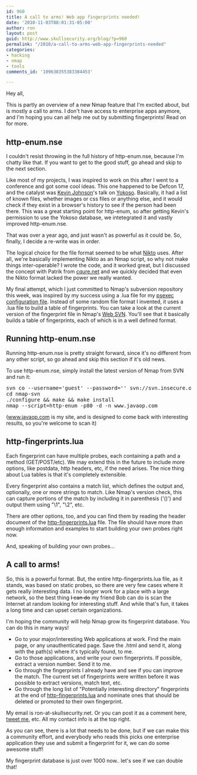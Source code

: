 ```yaml
---
id: 960
title: A call to arms! Web app fingerprints needed!
date: '2010-11-03T08:01:31-05:00'
author: ron
layout: post
guid: http://www.skullsecurity.org/blog/?p=960
permalink: "/2010/a-call-to-arms-web-app-fingerprints-needed"
categories:
- hacking
- nmap
- tools
comments_id: '109638355383384453'

---
```


Hey all,

This is partly an overview of a new Nmap feature that I'm excited about, but is mostly a call to arms. I don't have access to enterprise apps anymore, and I'm hoping you can all help me out by submitting fingerprints! Read on for more. 
<!--more-->
<h2>http-enum.nse</h2>
I couldn't resist throwing in the full history of http-enum.nse, because I'm chatty like that. If you want to get to the good stuff, go ahead and skip to the next section. 

Like most of my projects, I was inspired to work on this after I went to a conference and got some cool ideas. This one happened to be Defcon 17, and the catalyst was <a href='http://secureideas.net/'>Kevin Johnson</a>'s talk on <a href='http://yokoso.inguardians.com/'>Yokoso</a>. Basically, it had a list of known files, whether images or css files or anything else, and it would check if they exist in a browser's history to see if the person had been there. This was a great starting point for http-enum, so after getting Kevin's permission to use the Yokoso database, we intetegrated it and vastly improved http-enum.nse. 

That was over a year ago, and just wasn't as powerful as it could be. So, finally, I decide a re-write was in order. 

The logical choice for the file format seemed to be what <a href='http://cirt.net/nikto2'>Nikto</a> uses. After all, we're basically implementing Nikto as an Nmap script, so why not make things inter-operable? I wrote the code, and it worked great, but I discussed the concept with Patrik from <a href='http://cqure.net'>cqure.net</a> and we quickly decided that even the Nikto format lacked the power we really wanted. 

My final attempt, which I just committed to Nmap's subversion repository this week, was inspired by my success using a .lua file for my <a href='http://nmap.org/svn/nselib/data/psexec/default.lua'>psexec configuration file</a>. Instead of some random file format I invented, it uses a .lua file to build a table of fingerprints. You can take a look at the current version of the fingerprint file in Nmap's <a href='http://nmap.org/svn/nselib/data/http-fingerprints.lua'>Web SVN</a>. You'll see that it basically builds a table of fingerprints, each of which is in a well defined format. 

<h2>Running http-enum.nse</h2>
Running http-enum.nse is pretty straight forward, since it's no different from any other script, so go ahead and skip this section if it's old news. 

To use http-enum.nse, simply install the latest version of Nmap from SVN and run it:
<pre>svn co --username='guest' --password='' svn://svn.insecure.org/nmap ./nmap-svn
cd nmap-svn
./configure && make && make install
nmap --script=http-enum -p80 -d -n www.javaop.com</pre>

(www.javaop.com is my site, and is designed to come back with interesting results, so you're welcome to scan it)

<h2>http-fingerprints.lua</h2>
Each fingerprint can have multiple probes, each containing a path and a method (GET/POST/etc). We may extend this in the future to include more options, like postdata, http headers, etc, if the need arises. The nice thing about Lua tables is that it's completely extensible. 

Every fingerprint also contains a match list, which defines the output and, optionally, one or more strings to match. Like Nmap's version check, this can capture portions of the match by including it in parenthesis ('()') and output them using "\1", "\2", etc.

There are other options, too, and you can find them by reading the header document of the <a href='http://nmap.org/svn/nselib/data/http-fingerprints.lua'>http-fingerprints.lua</a> file. The file should have more than enough information and examples to start building your own probes right now. 

And, speaking of building your own probes...

<h2>A call to arms!</h2>
So, this is a powerful format. But, the entire http-fingerprints.lua file, as it stands, was based on static probes, so there are very few cases where it gets really interesting data. I no longer work for a place with a large network, so the best thing <s>I can do</s> my friend Bob can do is scan the Internet at random looking for interesting stuff. And while that's fun, it takes a long time and can upset certain organizations. 

I'm hoping the community will help Nmap grow its fingerprint database. You can do this in many ways! 

<ul>
<li>Go to your major/interesting Web applications at work. Find the main page, or any unauthenticated page. Save the .html and send it, along with the path(s) where it's typically found, to me.</li>
<li>Go to those applications, and write your own fingerprints. If possible, extract a version number. Send it to me.</li>
<li>Go through the fingerprints I already have and see if you can improve the match. The current set of fingerprints were written before it was possible to extract versions, match text, etc.</li>
<li>Go through the long list of "Potentially interesting directory" fingerprints at the end of <a href='http://nmap.org/svn/nselib/data/http-fingerprints.lua'>http-fingerprints.lua</a> and nominate ones that should be deleted or promoted to their own fingerprint.</li>
</ul>
My email is ron-at-skullsecurity.net. Or you can post it as a comment here, <a href='https://twitter.com/iagox86'>tweet me</a>, etc. All my contact info is at the top right. 

As you can see, there is a lot that needs to be done, but if we can make this a community effort, and everybody who reads this picks one enterprise application they use and submit a fingerprint for it, we can do some awesome stuff! 

My fingerprint database is just over 1000 now.. let's see if we can double that!
